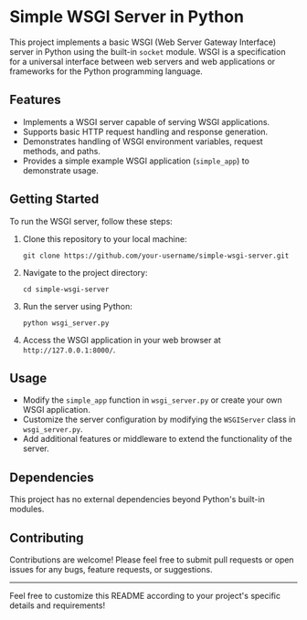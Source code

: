 # Simple WSGI Server in Python

This project implements a basic WSGI (Web Server Gateway Interface) server in Python using the built-in `socket` module. WSGI is a specification for a universal interface between web servers and web applications or frameworks for the Python programming language.

## Features

- Implements a WSGI server capable of serving WSGI applications.
- Supports basic HTTP request handling and response generation.
- Demonstrates handling of WSGI environment variables, request methods, and paths.
- Provides a simple example WSGI application (`simple_app`) to demonstrate usage.

## Getting Started

To run the WSGI server, follow these steps:

1. Clone this repository to your local machine:

    ```
    git clone https://github.com/your-username/simple-wsgi-server.git
    ```

2. Navigate to the project directory:

    ```
    cd simple-wsgi-server
    ```

3. Run the server using Python:

    ```
    python wsgi_server.py
    ```

4. Access the WSGI application in your web browser at `http://127.0.0.1:8000/`.

## Usage

- Modify the `simple_app` function in `wsgi_server.py` or create your own WSGI application.
- Customize the server configuration by modifying the `WSGIServer` class in `wsgi_server.py`.
- Add additional features or middleware to extend the functionality of the server.

## Dependencies

This project has no external dependencies beyond Python's built-in modules.


## Contributing

Contributions are welcome! Please feel free to submit pull requests or open issues for any bugs, feature requests, or suggestions.

---

Feel free to customize this README according to your project's specific details and requirements!
